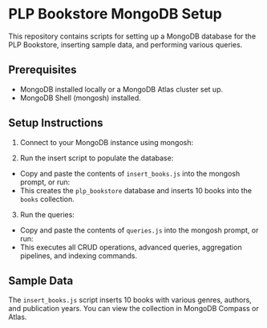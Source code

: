 # PLP Bookstore MongoDB Setup

This repository contains scripts for setting up a MongoDB database for the PLP Bookstore, inserting sample data, and performing various queries.

## Prerequisites
- MongoDB installed locally or a MongoDB Atlas cluster set up.
- MongoDB Shell (mongosh) installed.

## Setup Instructions
1. Connect to your MongoDB instance using mongosh:

2. Run the insert script to populate the database:
- Copy and paste the contents of `insert_books.js` into the mongosh prompt, or run:
- This creates the `plp_bookstore` database and inserts 10 books into the `books` collection.

3. Run the queries:
- Copy and paste the contents of `queries.js` into the mongosh prompt, or run:
- This executes all CRUD operations, advanced queries, aggregation pipelines, and indexing commands.

## Sample Data
The `insert_books.js` script inserts 10 books with various genres, authors, and publication years. You can view the collection in MongoDB Compass or Atlas.

